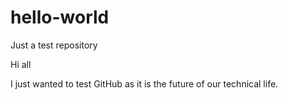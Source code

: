 # hello-world
Just a test repository

Hi all

I just wanted to test GitHub as it is the future of our technical life.
